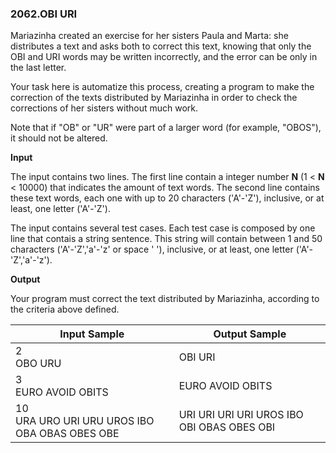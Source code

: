 ### 2062.OBI URI

Mariazinha created an exercise for her sisters Paula and Marta: she distributes a text and asks both to correct this text, knowing that only the OBI and URI words may be written incorrectly, and the error can be only in the last letter.

Your task here is automatize this process, creating a program to make the correction of the texts distributed by Mariazinha in order to check the corrections of her sisters without much work.

Note that if "OB" or "UR" were part of a larger word (for example, "OBOS"), it should not be altered.

**Input**

The input contains two lines. The first line contain a integer number **N** (1 < **N** < 10000) that indicates the amount of text words. The second line contains these text words, each one with up to 20 characters ('A'-'Z'), inclusive, or at least, one letter ('A'-'Z').

The input contains several test cases. Each test case is composed by one line that contais a string sentence. This string will contain between 1 and 50 characters ('A'-'Z','a'-'z' or space ' '), inclusive, or at least, one letter ('A'-'Z','a'-'z').

**Output**

Your program must correct the text distributed by Mariazinha, according to the criteria above defined.


| Input Sample | Output Sample |
| ------------ | ------------- |
| 2<br>OBO URU | OBI URI |
| 3<br>EURO AVOID OBITS | EURO AVOID OBITS |
| 10<br>URA URO URI URU UROS IBO OBA OBAS OBES OBE | URI URI URI URI UROS IBO OBI OBAS OBES OBI |
